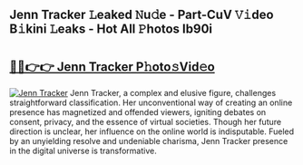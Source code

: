 ## Jenn Tracker 𝙻eaked 𝙽u𝚍e - Part-CuV 𝚅𝚒deo B𝚒kini 𝙻eaks - Hot All 𝙿hotos Ib90i

# <h2><a href="http://ld5122.urlbe.top/?page=Jenn+Tracker">🔗🔗👉👉 Jenn Tracker P𝚑oto𝚜Vid𝚎o</a></h2>

[![Jenn Tracker](https://i.imgur.com/eBuTRDB.gif)](http://ld5122.urlbe.top/?page=Jenn+Tracker)
Jenn Tracker, a complex and elusive figure, challenges straightforward classification. Her unconventional way of creating an online presence has magnetized and offended viewers, igniting debates on consent, privacy, and the essence of virtual societies. Though her future direction is unclear, her influence on the online world is indisputable. Fueled by an unyielding resolve and undeniable charisma, Jenn Tracker presence in the digital universe is transformative.

